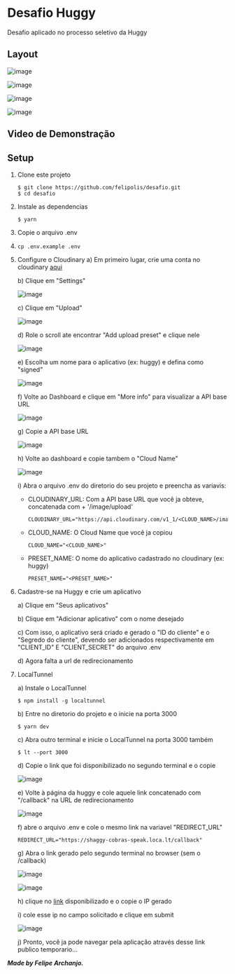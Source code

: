 # Desafio Huggy

Desafio aplicado no processo seletivo da Huggy

## Layout

![image](https://github.com/felipolis/desafio/blob/main/assets/layout/1.png?raw=true)

![image](https://github.com/felipolis/desafio/blob/main/assets/layout/2.png?raw=true)

![image](https://github.com/felipolis/desafio/blob/main/assets/layout/3.png?raw=true)

![image](https://github.com/felipolis/desafio/blob/main/assets/layout/4.png?raw=true)

## Video de Demonstração

## Setup

1. Clone este projeto

   ```
   $ git clone https://github.com/felipolis/desafio.git
   $ cd desafio
   ```
2. Instale as dependencias

   ```
   $ yarn
   ```
3. Copie o arquivo .env
4. ```
   cp .env.example .env
   ```
5. Configure o Cloudinary
   a) Em primeiro lugar, crie uma conta no cloudinary [aqui](https://cloudinary.com)

   b) Clique em "Settings"
   
   ![image](https://github.com/felipolis/desafio/blob/main/assets/tutorial/1.png?raw=true)

   c) Clique em "Upload"

   ![image](https://github.com/felipolis/desafio/blob/main/assets/tutorial/2.png?raw=true)

   d) Role o scroll ate encontrar "Add upload preset" e clique nele

   ![image](https://github.com/felipolis/desafio/blob/main/assets/tutorial/3.png?raw=true)

   e) Escolha um nome para o aplicativo (ex: huggy) e defina como "signed"

   ![image](https://github.com/felipolis/desafio/blob/main/assets/tutorial/4.png?raw=true)

   f) Volte ao Dashboard e clique em "More info" para visualizar a API base URL

   ![image](https://github.com/felipolis/desafio/blob/main/assets/tutorial/5.png?raw=true)

   g) Copie a API base URL

   ![image](https://github.com/felipolis/desafio/blob/main/assets/tutorial/6.png?raw=true)

   h) Volte ao dashboard e copie tambem o "Cloud Name"

   ![image](https://github.com/felipolis/desafio/blob/main/assets/tutorial/7.png?raw=true)

   i) Abra o arquivo .env do diretorio do seu projeto e preencha as variavis:

   - CLOUDINARY_URL: Com a API base URL que você ja obteve, concatenada com + '/image/upload'

     ```
     CLOUDINARY_URL="https://api.cloudinary.com/v1_1/<CLOUD_NAME>/image/upload"
     ```
   - CLOUD_NAME: O Cloud Name que você ja copiou

     ```
     CLOUD_NAME="<CLOUD_NAME>"
     ```
   - PRESET_NAME: O nome do aplicativo cadastrado no cloudinary (ex: huggy)

     ```
     PRESET_NAME="<PRESET_NAME>"
     ```
7. Cadastre-se na Huggy e crie um aplicativo

   a) Clique em "Seus aplicativos"

   b) Clique em "Adicionar aplicativo" com o nome desejado

   c) Com isso, o aplicativo será criado e gerado o "ID do cliente" e o "Segredo do cliente", devendo ser adicionados respectivamente em "CLIENT_ID" E "CLIENT_SECRET" do arquivo .env

   d) Agora falta a url de redirecionamento
8. LocalTunnel

   a) Instale o LocalTunnel

   ```
   $ npm install -g localtunnel
   ```

   b) Entre no diretorio do projeto e o inicie na porta 3000

   ```
   $ yarn dev
   ```

   c) Abra outro terminal e inicie o LocalTunnel na porta 3000 também

   ```
   $ lt --port 3000
   ```

   d) Copie o link que foi disponibilizado no segundo terminal e o copie

   ![image](https://github.com/felipolis/desafio/blob/main/assets/tutorial/8.png?raw=true)

   e) Volte à página da huggy e cole aquele link concatenado com "/callback" na URL de redirecionamento

   ![image](https://github.com/felipolis/desafio/blob/main/assets/tutorial/9.png?raw=true)

   f) abre o arquivo .env e cole o mesmo link na variavel "REDIRECT_URL"

   ```
   REDIRECT_URL="https://shaggy-cobras-speak.loca.lt/callback"
   ```

   g) Abra o link gerado pelo segundo terminal no browser (sem o /callback)

   ![image](https://github.com/felipolis/desafio/blob/main/assets/tutorial/10.png?raw=true)

   ![image](https://github.com/felipolis/desafio/blob/main/assets/tutorial/11.png?raw=true)

   h) clique no [link](https://ipv4.icanhazip.com/) disponibilizado e o copie o IP gerado

   i) cole esse ip no campo solicitado e clique em submit

   ![image](https://github.com/felipolis/desafio/blob/main/assets/tutorial/12.png?raw=true)

   j) Pronto, você ja pode navegar pela aplicação através desse link publico temporario...

***Made by Felipe Archanjo.***

